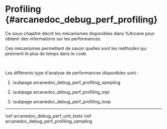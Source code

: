 # Profiling {#arcanedoc_debug_perf_profiling}

Ce sous-chapitre décrit les mécanismes disponibles dans %Arcane pour
obtenir des informations sur les performances.

Ces mécanismes permettent de savoir quelles sont les méthodes qui
prennent le plus de temps dans le code.

<br>

Les différents type d'analyse de performances disponibles sont :

1. \subpage arcanedoc_debug_perf_profiling_sampling

2. \subpage arcanedoc_debug_perf_profiling_mpi

3. \subpage arcanedoc_debug_perf_profiling_loop


____

<div class="section_buttons">
<span class="back_section_button">
\ref arcanedoc_debug_perf_unit_tests
</span>
<span class="next_section_button">
\ref arcanedoc_debug_perf_profiling_sampling
</span>
</div>
